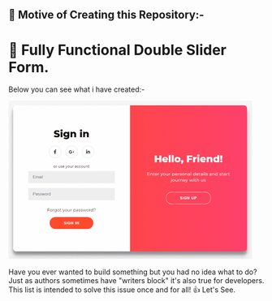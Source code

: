 ## :thinking: Motive of Creating this Repository:-

# :ledger: Fully Functional Double Slider Form.

Below you can see what i have created:-

![App Ideas Image](./giphy.gif)

Have you ever wanted to build something but you had no idea what to do? Just as
authors sometimes have "writers block" it's also true for developers. This list is intended to solve this issue once and for all! 👍
Let's See.

